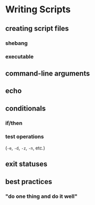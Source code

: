 # Writing Scripts

## creating script files
### shebang
### executable
## command-line arguments
## echo
## conditionals
### if/then
### test operations

(`-e`, `-d`, `-z`, `-n`, etc.)

## exit statuses
## best practices
### "do one thing and do it well"
